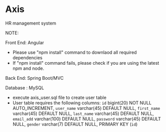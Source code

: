 # Axis
HR management system

NOTE:

Front End: Angular
  - Please use "npm install" command to downlaod all required dependencies 
  - If "npm install" command fails, please check if you are using the latest npm and node.
  
Back End: Spring Boot/MVC


Database : MySQL
  - execute axis_user.sql file to create user table
  - User table requires the following columns:
     `id` bigint(20) NOT NULL AUTO_INCREMENT,
     `user_name` varchar(45) DEFAULT NULL,
     `first_name` varchar(45) DEFAULT NULL,
      `last_name` varchar(45) DEFAULT NULL,
      `email_add` varchar(100) DEFAULT NULL,
      `password` varchar(45) DEFAULT NULL,
     `gender` varchar(7) DEFAULT NULL,
      PRIMARY KEY (`id`)
 
